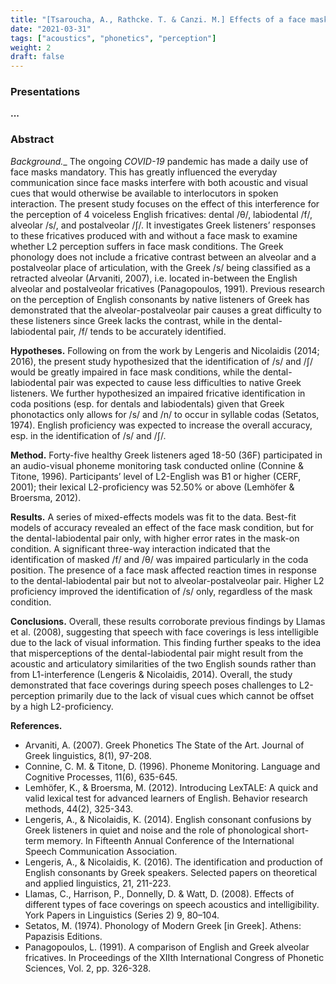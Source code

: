 ```yaml
---
title: "[Tsaroucha, A., Rathcke. T. & Canzi. M.] Effects of a face mask on the perception of English fricatives by native speakers of Greek"
date: "2021-03-31"
tags: ["acoustics", "phonetics", "perception"]
weight: 2
draft: false
---
```


### Presentations

__...__

### Abstract

_Background.__ The ongoing _COVID-19_ pandemic has made a daily use of face masks mandatory. This has greatly influenced the everyday communication since face masks interfere with both acoustic and visual cues that would otherwise be available to interlocutors in spoken interaction. The present study focuses on the effect of this interference for the perception of 4 voiceless English fricatives: dental /θ/, labiodental /f/, alveolar /s/, and postalveolar /ʃ/. It investigates Greek listeners’ responses to these fricatives produced with and without a face mask to examine whether L2 perception suffers in face mask conditions. The Greek phonology does not include a fricative contrast between an alveolar and a postalveolar place of articulation, with the Greek /s/ being classified as a retracted alveolar (Arvaniti, 2007), i.e. located in-between the English alveolar and postalveolar fricatives (Panagopoulos, 1991). Previous research on the perception of English consonants by native listeners of Greek has demonstrated that the alveolar-postalveolar pair causes a great difficulty to these listeners since Greek lacks the contrast, while in the dental-labiodental pair, /f/ tends to be accurately identified.

__Hypotheses.__ Following on from the work by Lengeris and Nicolaidis (2014; 2016), the present study hypothesized that the identification of /s/ and /ʃ/ would be greatly impaired in face mask conditions, while the dental-labiodental pair was expected to cause less difficulties to native Greek listeners. We further hypothesized an impaired fricative identification in coda positions (esp. for dentals and labiodentals) given that Greek phonotactics only allows for /s/ and /n/ to occur in syllable codas (Setatos, 1974). English proficiency was expected to increase the overall accuracy, esp. in the identification of /s/ and /ʃ/.

__Method.__ Forty-five healthy Greek listeners aged 18-50 (36F) participated in an audio-visual phoneme monitoring task conducted online (Connine & Titone, 1996). Participants’ level of L2-English was B1 or higher (CERF, 2001); their lexical L2-proficiency was 52.50% or above (Lemhöfer & Broersma, 2012).

__Results.__ A series of mixed-effects models was fit to the data. Best-fit models of accuracy revealed an effect of the face mask condition, but for the dental-labiodental pair only, with higher error rates in the mask-on condition. A significant three-way interaction indicated that the identification of masked /f/ and /θ/ was impaired particularly in the coda position. The presence of a face mask affected reaction times in response to the dental-labiodental pair but not to alveolar-postalveolar pair. Higher L2 proficiency improved the identification of /s/ only, regardless of the mask condition.

__Conclusions.__ Overall, these results corroborate previous findings by Llamas et al. (2008), suggesting that speech with face coverings is less intelligible due to the lack of visual information. This finding further speaks to the idea that misperceptions of the dental-labiodental pair might result from the acoustic and articulatory similarities of the two English sounds rather than from L1-interference (Lengeris & Nicolaidis, 2014). Overall, the study demonstrated that face coverings during speech poses challenges to L2-perception primarily due to the lack of visual cues which cannot be offset by a high L2-proficiency.

__References.__

* Arvaniti, A. (2007). Greek Phonetics The State of the Art. Journal of Greek linguistics, 8(1), 97-208. 
* Connine, C. M. & Titone, D. (1996). Phoneme Monitoring. Language and Cognitive Processes, 11(6), 635-645.
* Lemhöfer, K., & Broersma, M. (2012). Introducing LexTALE: A quick and valid lexical test for advanced learners of English. Behavior research methods, 44(2), 325-343.
* Lengeris, A., & Nicolaidis, K. (2014). English consonant confusions by Greek listeners in quiet and noise and the role of phonological short-term memory. In Fifteenth Annual Conference of the International Speech Communication Association.
* Lengeris, A., & Nicolaidis, K. (2016). The identification and production of English consonants by Greek speakers. Selected papers on theoretical and applied linguistics, 21, 211-223.
* Llamas, C., Harrison, P., Donnelly, D. & Watt, D. (2008). Effects of different types of face coverings on speech acoustics and intelligibility. York Papers in
Linguistics (Series 2) 9, 80–104.
* Setatos, M. (1974). Phonology of Modern Greek [in Greek]. Athens: Papazisis Editions. 
* Panagopoulos, L. (1991). A comparison of English and Greek alveolar fricatives. In Proceedings of the XIIth International Congress of Phonetic Sciences, Vol. 2, pp. 326-328.